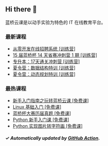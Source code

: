 ## Hi there 👋

蓝桥云课是以动手实验为特色的 IT 在线教育平台。

### 最新课程

<!-- LATEST:START -->
- [从零开发在线招聘系统 [训练营]](https://www.lanqiao.cn/courses/21123/)
- [15 届蓝桥杯 14 天省赛冲刺营 1 期 [训练营]](https://www.lanqiao.cn/courses/31015/)
- [专升本：17天通关冲刺营 [训练营]](https://www.lanqiao.cn/courses/29635/)
- [夏令营：数据结构特训 [训练营]](https://www.lanqiao.cn/courses/20995/)
- [夏令营：动态规划特训 [训练营]](https://www.lanqiao.cn/courses/21155/)
<!-- LATEST:END -->

### 最热课程

<!-- HOTEST:START -->
- [新手入门指南之玩转蓝桥云课 [免费课]](https://www.lanqiao.cn/courses/63/)
- [Linux 基础入门 [免费课]](https://www.lanqiao.cn/courses/1/)
- [蓝桥杯大赛历届真题 [免费课]](https://www.lanqiao.cn/courses/2786/)
- [Python 新手入门课 [免费课]](https://www.lanqiao.cn/courses/1330/)
- [Python 实现图片转字符画 [免费课]](https://www.lanqiao.cn/courses/370/)
<!-- HOTEST:END -->

##### ✓ Automatically updated by [GitHub Action](https://github.com/lanqiao-courses/.github/actions/workflows/update.yml).
